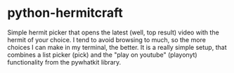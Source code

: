 # python-hermitcraft
Simple hermit picker that opens the latest (well, top result) video with the hermit of your choice. I tend to avoid browsing to much, so the more choices I can make in my terminal, the better. It is a really simple setup, that combines a list picker (pick) and the "play on youtube" (playonyt) functionality from the pywhatkit library. 
